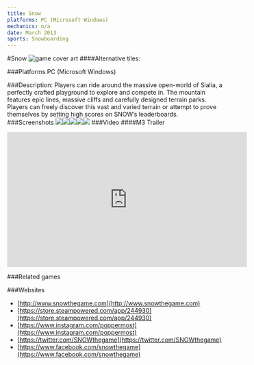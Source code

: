 ```yaml
---
title: Snow
platforms: PC (Microsoft Windows)
mechanics: n/a
date: March 2013
sports: Snowboarding
---
```

#Snow
![game cover art](//images.igdb.com/igdb/image/upload/t_cover_big/yztrxwj6uy12dwzozpyf.jpg "Logo Title Text 1")
####Alternative tiles:

###Platforms
PC (Microsoft Windows)

###Description:
Players can ride around the massive open-world of Sialia, a perfectly crafted playground to explore and compete in. The mountain features epic lines, massive cliffs and carefully designed terrain parks. Players can freely discover this vast and varied terrain or attempt to prove themselves by setting high 
scores on SNOW’s leaderboards.
###Screenshots
<a target="_blank" rel="noopener noreferrer" href="//images.igdb.com/igdb/image/upload/t_cover_big/tywuupzqz2o3dxhostcj.jpg"><img src="//images.igdb.com/igdb/image/upload/t_thumb/tywuupzqz2o3dxhostcj.jpg"/></a><a target="_blank" rel="noopener noreferrer" href="//images.igdb.com/igdb/image/upload/t_cover_big/itzm7jcknkfjfy5pxbqd.jpg"><img src="//images.igdb.com/igdb/image/upload/t_thumb/itzm7jcknkfjfy5pxbqd.jpg"/></a><a target="_blank" rel="noopener noreferrer" href="//images.igdb.com/igdb/image/upload/t_cover_big/fbevcp2kreqxaowm8i2x.jpg"><img src="//images.igdb.com/igdb/image/upload/t_thumb/fbevcp2kreqxaowm8i2x.jpg"/></a><a target="_blank" rel="noopener noreferrer" href="//images.igdb.com/igdb/image/upload/t_cover_big/db09cndwudchuz9nmzbt.jpg"><img src="//images.igdb.com/igdb/image/upload/t_thumb/db09cndwudchuz9nmzbt.jpg"/></a><a target="_blank" rel="noopener noreferrer" href="//images.igdb.com/igdb/image/upload/t_cover_big/fedecypr6ho1xfoceszo.jpg"><img src="//images.igdb.com/igdb/image/upload/t_thumb/fedecypr6ho1xfoceszo.jpg"/></a>
###Video
####M3 Trailer

<iframe width="560" height="315" src="https://www.youtube.com/embed/Zw581SbvS4Q" frameborder="0" allowfullscreen></iframe>

###Related games

###Websites
* [http://www.snowthegame.com](http://www.snowthegame.com)
* [https://store.steampowered.com/app/244930](https://store.steampowered.com/app/244930)
* [https://www.instagram.com/poppermost](https://www.instagram.com/poppermost)
* [https://twitter.com/SNOWthegame](https://twitter.com/SNOWthegame)
* [https://www.facebook.com/snowthegame](https://www.facebook.com/snowthegame)
